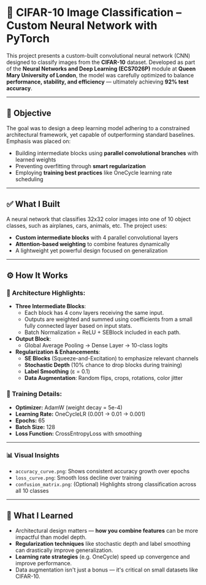 # 🧠 CIFAR-10 Image Classification – Custom Neural Network with PyTorch

This project presents a custom-built convolutional neural network (CNN) designed to classify images from the **CIFAR-10** dataset. Developed as part of the **Neural Networks and Deep Learning (ECS7026P)** module at **Queen Mary University of London**, the model was carefully optimized to balance **performance, stability, and efficiency** — ultimately achieving **92% test accuracy**.

---

## 🎯 Objective

The goal was to design a deep learning model adhering to a constrained architectural framework, yet capable of outperforming standard baselines. Emphasis was placed on:
- Building intermediate blocks using **parallel convolutional branches** with learned weights
- Preventing overfitting through **smart regularization**
- Employing **training best practices** like OneCycle learning rate scheduling

---

## ✅ What I Built

A neural network that classifies 32x32 color images into one of 10 object classes, such as airplanes, cars, animals, etc. The project uses:
- **Custom intermediate blocks** with 4 parallel convolutional layers
- **Attention-based weighting** to combine features dynamically
- A lightweight yet powerful design focused on generalization

---

## ⚙️ How It Works

### 🔧 Architecture Highlights:
- **Three Intermediate Blocks**:
  - Each block has 4 conv layers receiving the same input.
  - Outputs are weighted and summed using coefficients from a small fully connected layer based on input stats.
  - Batch Normalization + ReLU + SEBlock included in each path.
- **Output Block**:
  - Global Average Pooling → Dense Layer → 10-class logits
- **Regularization & Enhancements**:
  - **SE Blocks** (Squeeze-and-Excitation) to emphasize relevant channels
  - **Stochastic Depth** (10% chance to drop blocks during training)
  - **Label Smoothing** (ε = 0.1)
  - **Data Augmentation**: Random flips, crops, rotations, color jitter

### 🧪 Training Details:
- **Optimizer:** AdamW (weight decay = 5e-4)
- **Learning Rate:** OneCycleLR (0.001 → 0.01 → 0.001)
- **Epochs:** 65
- **Batch Size:** 128
- **Loss Function:** CrossEntropyLoss with smoothing

---

### 📊 Visual Insights
- `accuracy_curve.png`: Shows consistent accuracy growth over epochs
- `loss_curve.png`: Smooth loss decline over training
- `confusion_matrix.png`: (Optional) Highlights strong classification across all 10 classes

---

## 🧠 What I Learned

- Architectural design matters — **how you combine features** can be more impactful than model depth.
- **Regularization techniques** like stochastic depth and label smoothing can drastically improve generalization.
- **Learning rate strategies** (e.g. OneCycle) speed up convergence and improve performance.
- Data augmentation isn't just a bonus — it's critical on small datasets like CIFAR-10.
